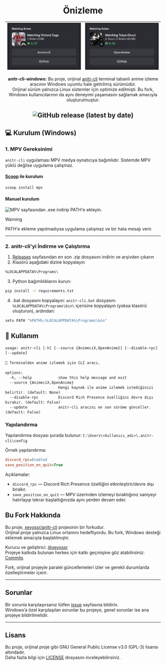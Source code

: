<div align="center">
  <h1>Önizleme</h1>

| ![animecix](.github/discord_rpc1.png) | ![openanime](.github/discord_rpc2.png) |
| ------------------------------------- | -------------------------------------- |

**anitr-cli-windows:** Bu proje, orijinal [anitr-cli](https://github.com/xeyossr/anitr-cli) terminal tabanlı anime izleme aracının Windows uyumlu hale getirilmiş sürümüdür.  
Orijinal sürüm yalnızca Linux sistemler için optimize edilmişti. Bu fork, Windows kullanıcılarının da aynı deneyimi yaşamasını sağlamak amacıyla oluşturulmuştur.

## ![GitHub release (latest by date)](https://img.shields.io/github/v/release/mstsecurity/anitr-cli-windows?style=for-the-badge&display_name=release&include_prereleases)

</div>

## 💻 Kurulum (Windows)

### 1. MPV Gereksinimi

`anitr-cli` uygulaması MPV medya oynatıcıya bağımlıdır. Sistemde MPV yüklü değilse uygulama çalışmaz.

#### [Scoop](https://adamtheautomator.com/scoop-windows/) ile kurulum

```bash
scoop install mpv
```

#### Manuel kurulum

![MPV](https://github.com/shinchiro/mpv-winbuild-cmake/releases) sayfasından .exe indirip PATH'e ekleyin.

> [!WARNING]
> PATH'e ekleme yapılmadıysa uygulama çalışmaz ve bir hata mesajı verir.

---

### 2. anitr-cli'yi İndirme ve Çalıştırma

1. [Releases](https://github.com/mstsecurity/anitr-cli-windows/releases) sayfasından en son .zip dosyasını indirin ve arşivden çıkarın
2. Klasörü aşağıdaki dizine kopyalayın

```bash
%LOCALAPPDATA%\Programs\
```

3. Python bağımlılıklarını kurun:

```bash
pip install -r requirements.txt
```

4. .bat dosyasını kopyalayın:
   `anitr-cli.bat` dosyasını `%LOCALAPPDATA%\Programs\bin\` içerisine kopyalayın (yoksa klasörü oluşturun), ardından:

```bash
setx PATH "%PATH%;%LOCALAPPDATA%\Programs\bin"
```

## 👾 Kullanım

```
usage: anitr-cli [-h] [--source {AnimeciX,OpenAnime}] [--disable-rpc] [--update]

💫 Terminalden anime izlemek için CLI aracı.

options:
  -h, --help            show this help message and exit
  --source {AnimeciX,OpenAnime}
                        Hangi kaynak ile anime izlemek istediğinizi belirtir. (default: None)
  --disable-rpc         Discord Rich Presence özelliğini devre dışı bırakır. (default: False)
  --update              anitr-cli aracını en son sürüme günceller. (default: False)
```

### Yapılandırma

Yapılandırma dosyası şurada bulunur:
`C:\Users\<kullanıcı_adı>\.anitr-cli\config`

Örnek yapılandırma:

```ini
discord_rpc=Enabled
save_position_on_quit=True
```

Açıklamalar:

- `discord_rpc` — Discord Rich Presence özelliğini etkinleştirir/devre dışı bırakır.
- `save_position_on_quit` — MPV üzerinden izlemeyi bıraktığınız saniyeyi hatırlayıp tekrar başlattığınızda aynı yerden devam eder.

## Bu Fork Hakkında

Bu proje, [xeyossr/anitr-cli](https://github.com/xeyossr/anitr-cli) projesinin bir forkudur.  
Orijinal proje yalnızca Linux ortamını hedefliyordu. Bu fork, Windows desteği eklemek amacıyla başlatılmıştır.

Kurucu ve geliştirici: [@xeyossr](https://github.com/xeyossr)  
Projeye katkıda bulunan herkes için katkı geçmişine göz atabilirsiniz: [Commits](https://github.com/mstsecurity/anitr-cli-windows/commits)

Fork, orijinal projeyle paralel güncellemeleri izler ve gerekli durumlarda özelleştirmeler içerir.

---

## Sorunlar

Bir sorunla karşılaşırsanız lütfen [issue](https://github.com/mstsecurity/anitr-cli-windows/issues) sayfasına bildirin.  
Windows’a özel karşılaşılan sorunlar bu projeye, genel sorunlar ise ana projeye bildirilmelidir.

---

## Lisans

Bu proje, orijinal proje gibi GNU General Public License v3.0 (GPL-3) lisansı altındadır.  
Daha fazla bilgi için [LICENSE](LICENSE) dosyasını inceleyebilirsiniz.

